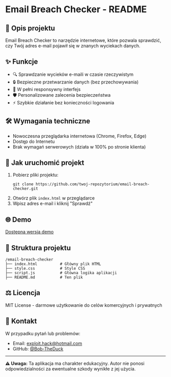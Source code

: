 # Email Breach Checker - README


## 📌 Opis projektu

Email Breach Checker to narzędzie internetowe, które pozwala sprawdzić, czy Twój adres e-mail pojawił się w znanych wyciekach danych.

## ✨ Funkcje

- 🔍 Sprawdzanie wycieków e-maili w czasie rzeczywistym
- 🔒 Bezpieczne przetwarzanie danych (bez przechowywania)
- 📱 W pełni responsywny interfejs
- 🛡️ Personalizowane zalecenia bezpieczeństwa
- ⚡ Szybkie działanie bez konieczności logowania

## 🛠️ Wymagania techniczne

- Nowoczesna przeglądarka internetowa (Chrome, Firefox, Edge)
- Dostęp do Internetu
- Brak wymagań serwerowych (działa w 100% po stronie klienta)

## 🚀 Jak uruchomić projekt

1. Pobierz pliki projektu:
   ```
   git clone https://github.com/twoj-repozytorium/email-breach-checker.git
   ```
2. Otwórz plik `index.html` w przeglądarce
3. Wpisz adres e-mail i kliknij "Sprawdź"

## 🌐 Demo

[Dostępna wersja demo](https://breach-alert.vercel.app)

## 📁 Struktura projektu

```
/email-breach-checker
├── index.html          # Główny plik HTML
├── style.css           # Style CSS
├── script.js           # Główna logika aplikacji
├── README.md           # Ten plik
```

## ⚖️ Licencja

MIT License - darmowe użytkowanie do celów komercyjnych i prywatnych

## 📧 Kontakt

W przypadku pytań lub problemów:
- Email: exploit.hack@hotmail.com
- GitHub: [@Bob-TheDuck](https://github.com/Bob-The-Duck)

---

**⚠️ Uwaga:** Ta aplikacja ma charakter edukacyjny. Autor nie ponosi odpowiedzialności za ewentualne szkody wynikłe z jej użycia.
